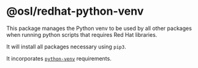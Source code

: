 # @osl/redhat-python-venv

This package manages the Python venv to be used by all other packages when running python scripts that requires Red Hat libraries.

It will install all packages necessary using `pip3`.

It incorporates [`python-venv`](../python-venv/) requirements.
